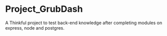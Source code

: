 # Project_GrubDash

A Thinkful project to test back-end knowledge after completing modules on express, node and postgres.

